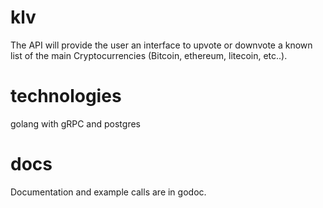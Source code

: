 # klv

The API will provide the user an interface to upvote or downvote a known list of the main Cryptocurrencies (Bitcoin, ethereum, litecoin, etc..).

# technologies

golang with gRPC and postgres

# docs

Documentation and example calls are in godoc.
